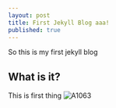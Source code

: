 ```yaml
---
layout: post
title: First Jekyll Blog aaa!
published: true
---
```


So this is my first jekyll blog

## What is it?
This is first thing
![A1063]({{site.baseurl}}/_posts/A1063.jpg)
